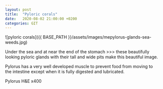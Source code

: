 ```yaml
---
layout: post
title:  "Pyloric corals"
date:   2020-08-02 21:00:00 +0200
categories: GIT
---
```


![pyloric corals]({{ BASE_PATH }}/assets/images/mepylorus-glands-sea-weeds.jpg)

Under the sea and at near the end of the stomach >>> these beautifully looking pyloric glands with their tall and wide pits make this beautiful image. 

Pylorus has a very well developed muscle to prevent food from moving to the intestine except when it is fully digested and lubricated.


Pylorus H&E x400
